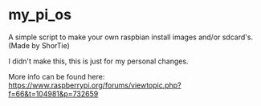 # my_pi_os
A simple script to make your own raspbian install images and/or sdcard's. (Made by ShorTie)

I didn't make this, this is just for my personal changes.

More info can be found here:
https://www.raspberrypi.org/forums/viewtopic.php?f=66&t=104981&p=732659
